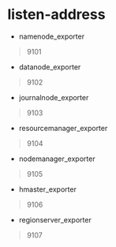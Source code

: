 
# listen-address
- namenode_exporter
> 9101
- datanode_exporter
> 9102
- journalnode_exporter
> 9103
- resourcemanager_exporter
> 9104
- nodemanager_exporter
> 9105
- hmaster_exporter
> 9106
- regionserver_exporter
> 9107